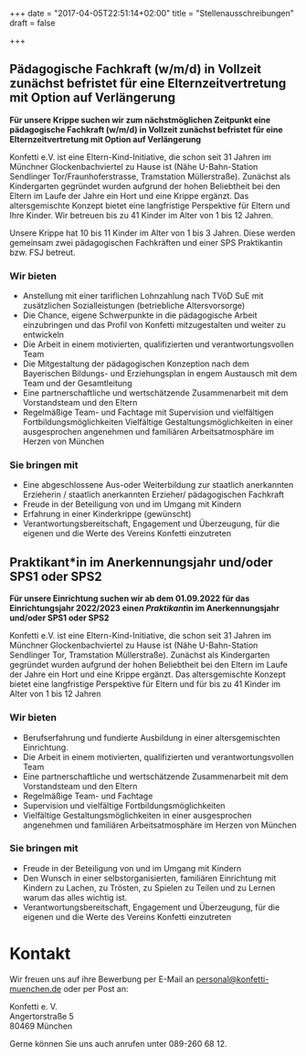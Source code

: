 +++
date = "2017-04-05T22:51:14+02:00"
title = "Stellenausschreibungen"
draft = false

+++

## Pädagogische Fachkraft (w/m/d) in Vollzeit zunächst befristet für eine Elternzeitvertretung mit Option auf Verlängerung

**Für unsere Krippe suchen wir zum nächstmöglichen Zeitpunkt eine pädagogische Fachkraft (w/m/d) in Vollzeit zunächst befristet für eine Elternzeitvertretung mit Option auf Verlängerung**

Konfetti e.V. ist eine Eltern-Kind-Initiative, die schon seit 31 Jahren im Münchner Glockenbachviertel zu Hause ist (Nähe U-Bahn-Station Sendlinger Tor/Fraunhoferstrasse, Tramstation Müllerstraße). Zunächst als Kindergarten gegründet wurden aufgrund der hohen Beliebtheit bei den Eltern im Laufe der Jahre ein Hort und eine Krippe ergänzt. Das altersgemischte Konzept bietet eine langfristige Perspektive für Eltern und Ihre Kinder. Wir betreuen bis zu 41 Kinder im Alter von 1 bis 12 Jahren.

Unsere Krippe hat 10 bis 11 Kinder im Alter von 1 bis 3 Jahren. Diese werden gemeinsam zwei pädagogischen Fachkräften und einer SPS Praktikantin bzw. FSJ betreut.

### Wir bieten

* Anstellung mit einer tariflichen Lohnzahlung nach TVöD SuE mit zusätzlichen Sozialleistungen (betriebliche Altersvorsorge)
* Die Chance, eigene Schwerpunkte in die pädagogische Arbeit einzubringen und das Profil von Konfetti mitzugestalten und weiter zu entwickeln
* Die Arbeit in einem motivierten, qualifizierten und verantwortungsvollen Team
* Die Mitgestaltung der pädagogischen Konzeption nach dem Bayerischen Bildungs- und Erziehungsplan in engem Austausch mit dem Team und der Gesamtleitung
* Eine partnerschaftliche und wertschätzende Zusammenarbeit mit dem Vorstandsteam und den Eltern
* Regelmäßige Team- und Fachtage mit Supervision und vielfältigen Fortbildungsmöglichkeiten Vielfältige Gestaltungsmöglichkeiten in einer ausgesprochen angenehmen und familiären Arbeitsatmosphäre im Herzen von München

### Sie bringen mit

* Eine abgeschlossene Aus-oder Weiterbildung zur staatlich anerkannten Erzieherin / staatlich anerkannten Erzieher/ pädagogischen Fachkraft
* Freude in der Beteiligung von und im Umgang mit Kindern
* Erfahrung in einer Kinderkrippe (gewünscht)
* Verantwortungsbereitschaft, Engagement und Überzeugung, für die eigenen und die Werte des Vereins Konfetti einzutreten 

## Praktikant*in im Anerkennungsjahr und/oder SPS1 oder SPS2

**Für unsere Einrichtung suchen wir ab dem 01.09.2022 für das Einrichtungsjahr 2022/2023 eine*n Praktikant*in im Anerkennungsjahr und/oder SPS1 oder SPS2**

Konfetti e.V. ist eine Eltern-Kind-Initiative, die schon seit 31 Jahren im Münchner Glockenbachviertel zu Hause ist (Nähe U-Bahn-Station Sendlinger Tor, Tramstation Müllerstraße). Zunächst als Kindergarten gegründet wurden aufgrund der hohen Beliebtheit bei den Eltern im Laufe der Jahre ein Hort und eine Krippe ergänzt. Das altersgemischte Konzept bietet eine langfristige Perspektive für Eltern und für bis zu 41 Kinder im Alter von 1 bis 12 Jahren

### Wir bieten

* Berufserfahrung und fundierte Ausbildung in einer altersgemischten Einrichtung.
* Die Arbeit in einem motivierten, qualifizierten und verantwortungsvollen Team
* Eine partnerschaftliche und wertschätzende Zusammenarbeit mit dem Vorstandsteam und
den Eltern
* Regelmäßige Team- und Fachtage
* Supervision und vielfältige Fortbildungsmöglichkeiten
* Vielfältige Gestaltungsmöglichkeiten in einer ausgesprochen angenehmen und familiären
Arbeitsatmosphäre im Herzen von München

### Sie bringen mit

* Freude in der Beteiligung von und im Umgang mit Kindern
* Den Wunsch in einer selbstorganisierten, familiären Einrichtung mit Kindern zu Lachen, zu
Trösten, zu Spielen zu Teilen und zu Lernen warum das alles wichtig ist.
* Verantwortungsbereitschaft, Engagement und Überzeugung, für die eigenen und die Werte
des Vereins Konfetti einzutreten

# Kontakt

Wir freuen uns auf ihre Bewerbung per E-Mail an personal@konfetti-muenchen.de oder per Post an:

Konfetti e. V.<br>
Angertorstraße 5<br>
80469 München

Gerne können Sie uns auch anrufen unter 089-260 68 12.